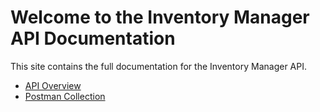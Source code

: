 # Welcome to the Inventory Manager API Documentation

This site contains the full documentation for the Inventory Manager API.

- [API Overview](./API_Documentation.md)
- [Postman Collection](./business_api.postman_collection.json)